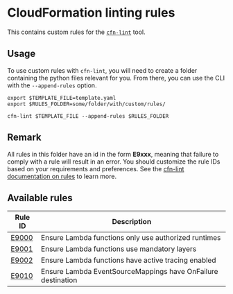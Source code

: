 CloudFormation linting rules
============================

This contains custom rules for the [`cfn-lint`](https://github.com/aws-cloudformation/cfn-python-lint) tool.

## Usage

To use custom rules with `cfn-lint`, you will need to create a folder containing the python files relevant for you. From there, you can use the CLI with the `--append-rules` option.

```
export $TEMPLATE_FILE=template.yaml
export $RULES_FOLDER=some/folder/with/custom/rules/

cfn-lint $TEMPLATE_FILE --append-rules $RULES_FOLDER
```

## Remark

All rules in this folder have an id in the form __E9xxx__, meaning that failure to comply with a rule will result in an error. You should customize the rule IDs based on your requirements and preferences. See the [cfn-lint documentation on rules](https://github.com/aws-cloudformation/cfn-python-lint/blob/master/docs/rules.md) to learn more.

## Available rules

| Rule ID                            | Description                                                          |
|------------------------------------|----------------------------------------------------------------------|
| [E9000](./e9000_lambda_runtime.py) | Ensure Lambda functions only use authorized runtimes                 |
| [E9001](./e9001_lambda_layers.py)  | Ensure Lambda functions use mandatory layers                         |
| [E9002](./e9002_lambda_tracing.py) | Ensure Lambda functions have active tracing enabled                  |
| [E9010](./e9010_lambda_esm_destination.py) | Ensure Lambda EventSourceMappings have OnFailure destination |

